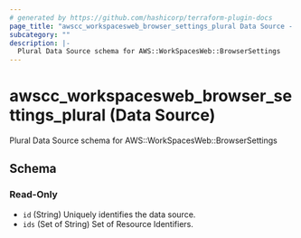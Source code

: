 ```yaml
---
# generated by https://github.com/hashicorp/terraform-plugin-docs
page_title: "awscc_workspacesweb_browser_settings_plural Data Source - terraform-provider-awscc"
subcategory: ""
description: |-
  Plural Data Source schema for AWS::WorkSpacesWeb::BrowserSettings
---
```


# awscc_workspacesweb_browser_settings_plural (Data Source)

Plural Data Source schema for AWS::WorkSpacesWeb::BrowserSettings



<!-- schema generated by tfplugindocs -->
## Schema

### Read-Only

- `id` (String) Uniquely identifies the data source.
- `ids` (Set of String) Set of Resource Identifiers.
